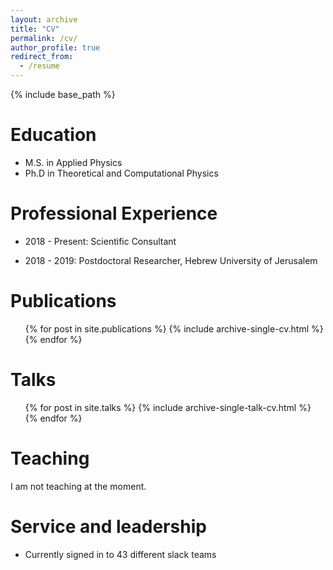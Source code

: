 ```yaml
---
layout: archive
title: "CV"
permalink: /cv/
author_profile: true
redirect_from:
  - /resume
---
```


{% include base_path %}

Education
======
* M.S. in Applied Physics
* Ph.D in Theoretical and Computational Physics

Professional Experience 
======
* 2018 - Present: Scientific Consultant
  
* 2018 - 2019: Postdoctoral Researcher, Hebrew University of Jerusalem
  

Publications
======
  <ul>{% for post in site.publications %}
    {% include archive-single-cv.html %}
  {% endfor %}</ul>
  
Talks
======
  <ul>{% for post in site.talks %}
    {% include archive-single-talk-cv.html %}
  {% endfor %}</ul>
  
Teaching
======
  I am not teaching at the moment. 
  
Service and leadership
======
* Currently signed in to 43 different slack teams

